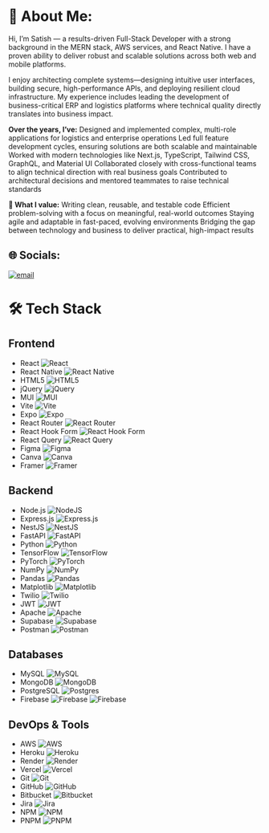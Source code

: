 # 💫 About Me:
Hi, I’m Satish — a results-driven Full-Stack Developer with a strong background in the MERN stack, AWS services, and React Native. I have a proven ability to deliver robust and scalable solutions across both web and mobile platforms.

I enjoy architecting complete systems—designing intuitive user interfaces, building secure, high-performance APIs, and deploying resilient cloud infrastructure. My experience includes leading the development of business-critical ERP and logistics platforms where technical quality directly translates into business impact.

**Over the years, I’ve:**
Designed and implemented complex, multi-role applications for logistics and enterprise operations
Led full feature development cycles, ensuring solutions are both scalable and maintainable
Worked with modern technologies like Next.js, TypeScript, Tailwind CSS, GraphQL, and Material UI
Collaborated closely with cross-functional teams to align technical direction with real business goals
Contributed to architectural decisions and mentored teammates to raise technical standards

**🧩 What I value:**
Writing clean, reusable, and testable code
Efficient problem-solving with a focus on meaningful, real-world outcomes
Staying agile and adaptable in fast-paced, evolving environments
Bridging the gap between technology and business to deliver practical, high-impact results

## 🌐 Socials:
[![email](https://img.shields.io/badge/Email-D14836?logo=gmail&logoColor=white)](mailto:satishchoudhary@startbitsolutions.com) 

# 🛠️ Tech Stack

## Frontend
- React ![React](https://img.shields.io/badge/react-%2320232a.svg?style=for-the-badge&logo=react&logoColor=%2361DAFB)
- React Native ![React Native](https://img.shields.io/badge/react_native-%2320232a.svg?style=for-the-badge&logo=react&logoColor=%2361DAFB)
- HTML5 ![HTML5](https://img.shields.io/badge/html5-%23E34F26.svg?style=for-the-badge&logo=html5&logoColor=white)
- jQuery ![jQuery](https://img.shields.io/badge/jquery-%230769AD.svg?style=for-the-badge&logo=jquery&logoColor=white)
- MUI ![MUI](https://img.shields.io/badge/MUI-%230081CB.svg?style=for-the-badge&logo=mui&logoColor=white)
- Vite ![Vite](https://img.shields.io/badge/vite-%23646CFF.svg?style=for-the-badge&logo=vite&logoColor=white)
- Expo ![Expo](https://img.shields.io/badge/expo-1C1E24?style=for-the-badge&logo=expo&logoColor=#D04A37)
- React Router ![React Router](https://img.shields.io/badge/React_Router-CA4245?style=for-the-badge&logo=react-router&logoColor=white)
- React Hook Form ![React Hook Form](https://img.shields.io/badge/React%20Hook%20Form-%23EC5990.svg?style=for-the-badge&logo=reacthookform&logoColor=white)
- React Query ![React Query](https://img.shields.io/badge/-React%20Query-FF4154?style=for-the-badge&logo=react%20query&logoColor=white)
- Figma ![Figma](https://img.shields.io/badge/figma-%23F24E1E.svg?style=for-the-badge&logo=figma&logoColor=white)
- Canva ![Canva](https://img.shields.io/badge/Canva-%2300C4CC.svg?style=for-the-badge&logo=Canva&logoColor=white)
- Framer ![Framer](https://img.shields.io/badge/Framer-black?style=for-the-badge&logo=framer&logoColor=blue)

## Backend
- Node.js ![NodeJS](https://img.shields.io/badge/node.js-6DA55F?style=for-the-badge&logo=node.js&logoColor=white)
- Express.js ![Express.js](https://img.shields.io/badge/express.js-%23404d59.svg?style=for-the-badge&logo=express&logoColor=%2361DAFB)
- NestJS ![NestJS](https://img.shields.io/badge/nestjs-%23E0234E.svg?style=for-the-badge&logo=nestjs&logoColor=white)
- FastAPI ![FastAPI](https://img.shields.io/badge/FastAPI-005571?style=for-the-badge&logo=fastapi)
- Python ![Python](https://img.shields.io/badge/python-3670A0?style=for-the-badge&logo=python&logoColor=ffdd54)
- TensorFlow ![TensorFlow](https://img.shields.io/badge/TensorFlow-%23FF6F00.svg?style=for-the-badge&logo=TensorFlow&logoColor=white)
- PyTorch ![PyTorch](https://img.shields.io/badge/PyTorch-%23EE4C2C.svg?style=for-the-badge&logo=PyTorch&logoColor=white)
- NumPy ![NumPy](https://img.shields.io/badge/numpy-%23013243.svg?style=for-the-badge&logo=numpy&logoColor=white)
- Pandas ![Pandas](https://img.shields.io/badge/pandas-%23150458.svg?style=for-the-badge&logo=pandas&logoColor=white)
- Matplotlib ![Matplotlib](https://img.shields.io/badge/Matplotlib-%23ffffff.svg?style=for-the-badge&logo=Matplotlib&logoColor=black)
- Twilio ![Twilio](https://img.shields.io/badge/Twilio-F22F46?style=for-the-badge&logo=Twilio&logoColor=white)
- JWT ![JWT](https://img.shields.io/badge/JWT-black?style=for-the-badge&logo=JSON%20web%20tokens)
- Apache ![Apache](https://img.shields.io/badge/apache-%23D42029.svg?style=for-the-badge&logo=apache&logoColor=white)
- Supabase ![Supabase](https://img.shields.io/badge/Supabase-3ECF8E?style=for-the-badge&logo=supabase&logoColor=white)
- Postman ![Postman](https://img.shields.io/badge/Postman-FF6C37?style=for-the-badge&logo=postman&logoColor=white)

## Databases
- MySQL ![MySQL](https://img.shields.io/badge/mysql-4479A1.svg?style=for-the-badge&logo=mysql&logoColor=white)
- MongoDB ![MongoDB](https://img.shields.io/badge/MongoDB-%234ea94b.svg?style=for-the-badge&logo=mongodb&logoColor=white)
- PostgreSQL ![Postgres](https://img.shields.io/badge/postgres-%23316192.svg?style=for-the-badge&logo=postgresql&logoColor=white)
- Firebase ![Firebase](https://img.shields.io/badge/firebase-%23039BE5.svg?style=for-the-badge&logo=firebase) ![Firebase](https://img.shields.io/badge/firebase-a08021?style=for-the-badge&logo=firebase&logoColor=ffcd34)

## DevOps & Tools
- AWS ![AWS](https://img.shields.io/badge/AWS-%23FF9900.svg?style=for-the-badge&logo=amazon-aws&logoColor=white)
- Heroku ![Heroku](https://img.shields.io/badge/heroku-%23430098.svg?style=for-the-badge&logo=heroku&logoColor=white)
- Render ![Render](https://img.shields.io/badge/Render-%46E3B7.svg?style=for-the-badge&logo=render&logoColor=white)
- Vercel ![Vercel](https://img.shields.io/badge/vercel-%23000000.svg?style=for-the-badge&logo=vercel&logoColor=white)
- Git ![Git](https://img.shields.io/badge/git-%23F05033.svg?style=for-the-badge&logo=git&logoColor=white)
- GitHub ![GitHub](https://img.shields.io/badge/github-%23121011.svg?style=for-the-badge&logo=github&logoColor=white)
- Bitbucket ![Bitbucket](https://img.shields.io/badge/bitbucket-%230047B3.svg?style=for-the-badge&logo=bitbucket&logoColor=white)
- Jira ![Jira](https://img.shields.io/badge/jira-%230A0FFF.svg?style=for-the-badge&logo=jira&logoColor=white)
- NPM ![NPM](https://img.shields.io/badge/NPM-%23CB3837.svg?style=for-the-badge&logo=npm&logoColor=white)
- PNPM ![PNPM](https://img.shields.io/badge/pnpm-%234a4a4a.svg?style=for-the-badge&logo=pnpm&logoColor=f69220)




<!-- Proudly created with GPRM ( https://gprm.itsvg.in ) -->
